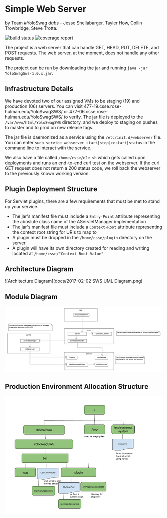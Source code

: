 # Simple Web Server
by Team #YoloSwag *dabs* - Jesse Shellabarger, Tayler How, Collin Trowbridge, Steve Trotta.

[![build status](https://ada.csse.rose-hulman.edu/shellajt/CSSE477Project/badges/master/build.svg)](https://ada.csse.rose-hulman.edu/shellajt/CSSE477Project/commits/master)
[![coverage report](https://ada.csse.rose-hulman.edu/shellajt/CSSE477Project/badges/master/coverage.svg)](https://ada.csse.rose-hulman.edu/shellajt/CSSE477Project/commits/master)

The project is a web server that can handle GET, HEAD, PUT, DELETE, and POST requests. The web server, at the moment, does not handle any other requests. 

The project can be run by downloading the jar and running `java -jar YoloSwagSws-1.0.x.jar`.

## Infrastructure Details
We have devoted two of our assigned VMs to be staging (19) and production (06) servers. You can visit 477-19.csse.rose-hulman.edu/YoloSwagSWS/ or 477-06.csse.rose-hulman.edu/YoloSwagSWS/ to verify. The jar file is deployed to the `/var/www/html/YoloSwagSWS` directory, and we deploy to staging on pushes to master and to prod on new release tags.

The jar file is daemonized as a service using the `/etc/init.d/webserver` file. You can enter `sudo service webserver start|stop|restart|status` in the command line to interact with the service.

We also have a file called `/home/csse/e2e.sh` which gets called upon deployments and runs an end-to-end curl test on the webserver. If the curl GET request does not return a 200 status code, we roll back the webserver to the previously known working version.

## Plugin Deployment Structure
For Servlet plugins, there are a few requirements that must be met to stand up your service.
- The jar's manifest file must include a `Entry-Point` attribute representing the aboslute class name of the AServletManager implementation 
- The jar's manifest file must include a `Context-Root` attribute representing the context root string for URIs to map to
- A plugin must be dropped in the `/home/csse/plugin` directory on the server
- A plugin will have its own directory created for reading and writing located at `/home/csse/"Context-Root-Value"`

## Architecture Diagram
![Architecture Diagram](docs/2017-02-02 SWS UML Diagram.png)

## Module Diagram
![Module Diagram](docs/ModuleDiagram.png)

## Production Environment Allocation Structure
![Allocation Diagram](docs/AllocationDiagram.png)
